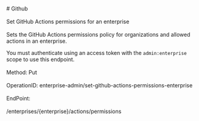 <br>#     Github</br>
<br>Set GitHub Actions permissions for an enterprise</br>
<br>Sets the GitHub Actions permissions policy for organizations and allowed actions in an enterprise.

You must authenticate using an access token with the `admin:enterprise` scope to use this endpoint.</br>
<br>Method: Put</br>
<br>OperationID: enterprise-admin/set-github-actions-permissions-enterprise</br>
<br>EndPoint:</br>
<br>/enterprises/{enterprise}/actions/permissions</br>
